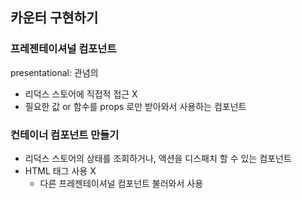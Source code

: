 ## 카운터 구현하기

### 프레젠테이셔널 컴포넌트

presentational: 관념의

- 리덕스 스토어에 직접적 접근 X
- 필요한 값 or 함수를 props 로만 받아와서 사용하는 컴포넌트


### 컨테이너 컴포넌트 만들기
- 리덕스 스토어의 상태를 조회하거나, 액션을 디스패치 할 수 있는 컴포넌트
- HTML 태그 사용 X
    - 다른 프레젠테이셔널 컴포넌트 불러와서 사용